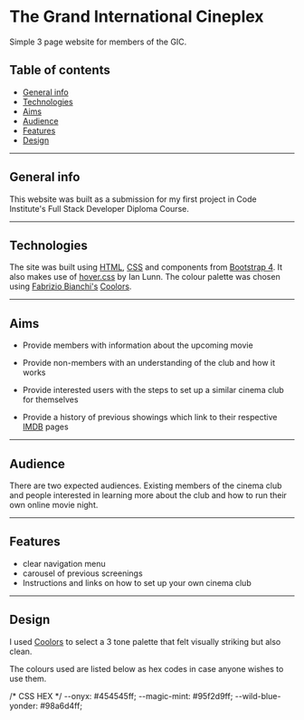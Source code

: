 # The Grand International Cineplex

Simple 3 page website for members of the GIC.

## Table of contents
* [General info](#general-info)
* [Technologies](#technologies)
* [Aims](#aims)
* [Audience](#audience)
* [Features](#features)
* [Design](#design)


---

## General info
This website was built as a submission for my first project in Code Institute's Full Stack Developer Diploma Course.

---

## Technologies
The site was built using [HTML](https://en.wikipedia.org/wiki/HTML), [CSS](https://en.wikipedia.org/wiki/CSS) and components from [Bootstrap 4](https://getbootstrap.com/). It also makes use of [hover.css](https://ianlunn.github.io/Hover/) by Ian Lunn. The colour palette was chosen using [Fabrizio Bianchi's](fabrizio.io) [Coolors](https://coolors.co).

---

## Aims

- Provide members with information about the upcoming movie

- Provide non-members with an understanding of the club and how it works

- Provide interested users with the steps to set up a similar cinema club for themselves

- Provide a history of previous showings which link to their respective [IMDB](https://www.imdb.com/) pages

---

## Audience

There are two expected audiences. Existing members of the cinema club and people interested in learning more about the club and how to run their own online movie night.

---

## Features

- clear navigation menu
- carousel of previous screenings
- Instructions and links on how to set up your own cinema club

---

## Design

I used [Coolors](https://coolors.co) to select a 3 tone palette that felt visually striking but also clean.

The colours used are listed below as hex codes in case anyone wishes to use them.

/* CSS HEX */
--onyx: #454545ff;
--magic-mint: #95f2d9ff;
--wild-blue-yonder: #98a6d4ff;